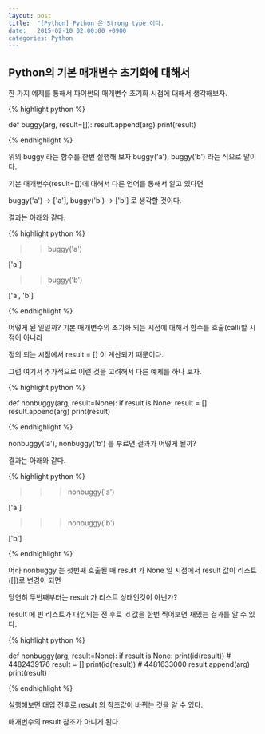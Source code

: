 ```yaml
---
layout: post
title:  "[Python] Python 은 Strong type 이다. 
date:   2015-02-10 02:00:00 +0900
categories: Python
---
```


Python의 기본 매개변수 초기화에 대해서
-------------------

한 가지 예제를 통해서 파이썬의 매개변수 초기화 시점에 대해서 생각해보자.

{% highlight python %}

def buggy(arg, result=[]):
    result.append(arg)
    print(result)

{% endhighlight %}

위의 buggy 라는 함수를 한번 실행해 보자 buggy('a'), buggy('b') 라는 식으로 말이다.

기본 매개변수(result=[])에 대해서 다른 언어를 통해서 알고 있다면

buggy('a') -> ['a'], buggy('b') -> ['b'] 로 생각할 것이다.

결과는 아래와 같다.

{% highlight python %}

>> buggy('a')

['a']

>> buggy('b')

['a', 'b']

{% endhighlight %}

어떻게 된 일일까? 기본 매개변수의 초기화 되는 시점에 대해서 함수를 호출(call)할 시점이 아니라
 
정의 되는 시점에서 result = [] 이 계산되기 때문이다.

그럼 여기서 추가적으로 이런 것을 고려해서 다른 예제를 하나 보자.

{% highlight python %}

def nonbuggy(arg, result=None):
    if result is None:
        result = []
    result.append(arg)
    print(result)
    
{% endhighlight %}

nonbuggy('a'), nonbuggy('b') 를 부르면 결과가 어떻게 될까?

결과는 아래와 같다.

{% highlight python %}

>>> nonbuggy('a')

['a']

>>> nonbuggy('b')

['b']

{% endhighlight %}

어라 nonbuggy 는 첫번째 호출될 때 result 가 None 일 시점에서 result 값이 리스트([])로 변경이 되면

당연히 두번째부터는 result 가 리스트 상태인것이 아닌가?

result 에 빈 리스트가 대입되는 전 후로 id 값을 한번 찍어보면 재밌는 결과를 알 수 있다.

{% highlight python %}

def nonbuggy(arg, result=None):
    if result is None:
        print(id(result))  #  4482439176
        result = []
        print(id(result))  #  4481633000
    result.append(arg)
    print(result)
    
{% endhighlight %}

실행해보면 대입 전후로 result 의 참조값이 바뀌는 것을 알 수 있다.

매개변수의 result 참조가 아니게 된다.
